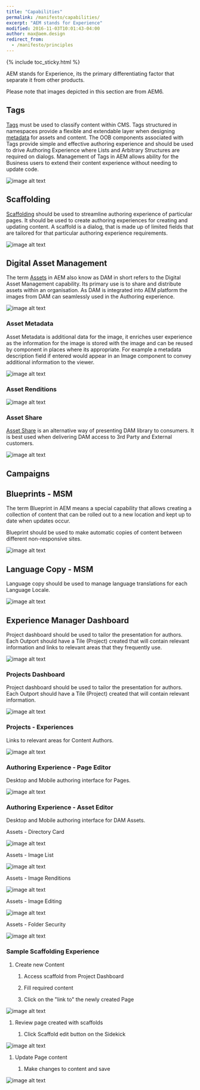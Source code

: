 ```yaml
---
title: "Capabilities"
permalink: /manifesto/capabilities/
excerpt: "AEM stands for Experience"
modified: 2016-11-03T10:01:43-04:00
author: max@aem.design
redirect_from:
  - /manifesto/principles
---
```


{% include toc_sticky.html %}

AEM stands for Experience, its the primary differentiating factor that separate it from other products.

Please note that images depicted in this section are from AEM6.

## Tags

[Tags](http://docs.adobe.com/docs/en/cq/current/wcm/tag_admin.html) must be used to classify content within CMS. Tags structured in namespaces provide a flexible and extendable layer when designing [metadata](http://docs.adobe.com/docs/en/aem/6-0/administer/content/assets/metadata.html) for assets and content. The OOB components associated with Tags provide simple and effective authoring experience and should be used to drive Authoring Experience where Lists and Arbitrary Structures are required on dialogs. Management of Tags in AEM allows ability for the Business users to extend their content experience without needing to update code.

![image alt text](/assets/images/manifesto/capabilities-tags.png)

## Scaffolding

[Scaffolding](http://dev.day.com/docs/en/cq/current/wcm/scaffolding.html) should be used to streamline authoring experience of particular pages. It should be used to create authoring experiences for creating and updating content. A scaffold is a dialog, that is made up of limited fields that are tailored for that particular authoring experience requirements.

![image alt text](/assets/images/manifesto/capabilities-scaffolding.png)

## Digital Asset Management

The term [Assets](https://dev.day.com/docs/en/aem/6-0/administer/content/assets.html) in AEM also know as DAM in short refers to the Digital Asset Management capability. Its primary use is to share and distribute assets within an organisation. As DAM is integrated into AEM platform the images from DAM can seamlessly used in the Authoring experience.

![image alt text](/assets/images/manifesto/capabilities-dam.png)

### Asset Metadata

Asset Metadata is additional data for the image, it enriches user experience as the information for the image is stored with the image and can be reused by component in places where its appropriate. For example a metadata description field if entered would appear in an Image component to convey additional information to the viewer.

![image alt text](/assets/images/manifesto/capabilities-dam-metadata.png)

### Asset Renditions

![image alt text](/assets/images/manifesto/capabilities-dam-renditions.png)

### Asset Share

[Asset Share](http://docs.adobe.com/docs/en/aem/6-0/administer/content/assets/assets-finder-editor.html) is an alternative way of presenting DAM library to consumers. It is best used when delivering DAM access to 3rd Party and External customers.

![image alt text](/assets/images/manifesto/capabilities-dam-share.png)

## Campaigns

## Blueprints - MSM

The term Blueprint in AEM means a special capability that allows creating a collection of content that can be rolled out to a new location and kept up to date when updates occur.

Blueprint should be used to make automatic copies of content between different non-responsive sites.

![image alt text](/assets/images/manifesto/capabilities-blueprint.png)

## Language Copy - MSM

Language copy should be used to manage language translations for each Language Locale.

![image alt text](/assets/images/manifesto/capabilities-languagecopy.png)

## Experience Manager Dashboard

Project dashboard should be used to tailor the presentation for authors. Each Outport should have a Tile (Project) created that will contain relevant information and links to relevant areas that they frequently use.

![image alt text](/assets/images/manifesto/capabilities-ui.png)

### Projects Dashboard

Project dashboard should be used to tailor the presentation for authors. Each Outport should have a Tile (Project) created that will contain relevant information.

![image alt text](/assets/images/manifesto/capabilities-projects.png)

### Projects - Experiences

Links to relevant areas for Content Authors.

![image alt text](/assets/images/manifesto/capabilities-projects-experience.png)

### Authoring Experience - Page Editor

Desktop and Mobile authoring interface for Pages.

![image alt text](/assets/images/manifesto/capabilities-sites-editor.png)

### Authoring Experience - Asset Editor

Desktop and Mobile authoring interface for DAM Assets.

Assets - Directory Card

![image alt text](/assets/images/manifesto/capabilities-assets-card.png)

Assets - Image List

![image alt text](/assets/images/manifesto/capabilities-assets-list.png)

Assets - Image Renditions

![image alt text](/assets/images/manifesto/capabilities-assets-renditions.png)

Assets - Image Editing

![image alt text](/assets/images/manifesto/capabilities-assets-editing.png)

Assets - Folder Security

![image alt text](/assets/images/manifesto/capabilities-assets-security.png)

### Sample Scaffolding Experience

1. Create new Content

    1. Access scaffold from Project Dashboard

    2. Fill required content

    3. Click on the "link to" the newly created Page

![image alt text](/assets/images/manifesto/capabilities-scaffold-create.png)

1. Review page created with scaffolds

    1. Click Scaffold edit button on the Sidekick

![image alt text](/assets/images/manifesto/capabilities-scaffold-review.png)

1. Update Page content

    1. Make changes to content and save

![image alt text](/assets/images/manifesto/capabilities-scaffold-update.png)

